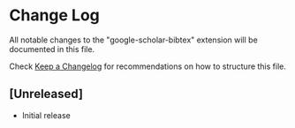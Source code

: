 # Change Log

All notable changes to the "google-scholar-bibtex" extension will be documented in this file.

Check [Keep a Changelog](http://keepachangelog.com/) for recommendations on how to structure this file.

## [Unreleased]

- Initial release